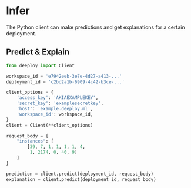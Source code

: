 # Infer

The Python client can make predictions and get explanations for a certain deployment.

## Predict & Explain

```python
from deeploy import Client

workspace_id = 'e7942eeb-3e7e-4d27-a413-...'
deployment_id = 'c2bd2a1b-6909-4c42-b3ce-...'

client_options = {
    'access_key': 'AKIAEXAMPLEKEY',
    'secret_key': 'examplesecretkey',
    'host': 'example.deeploy.ml',
    'workspace_id': workspace_id,
}
client = Client(**client_options)

request_body = {
    "instances": [
        [39, 7, 1, 1, 1, 1, 4,
         1, 2174, 0, 40, 9]
    ]
}

prediction = client.predict(deployment_id, request_body)
explanation = client.predict(deployment_id, request_body)
```
